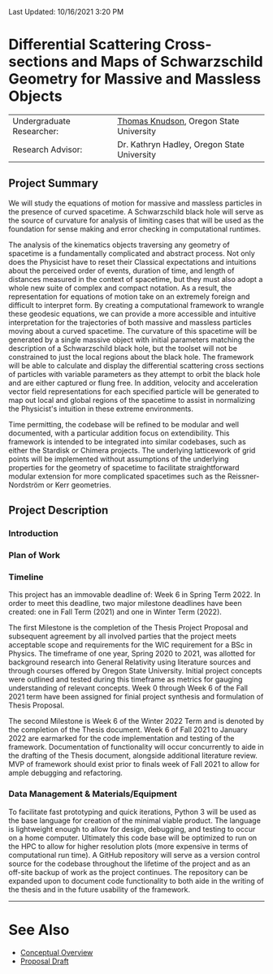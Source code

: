 Last Updated: 10/16/2021 3:20 PM

<!-- {docsify-ignore} -->

# Differential Scattering Cross-sections and Maps of Schwarzschild Geometry for Massive and Massless Objects

| | |
| :- | :--- |
| Undergraduate Researcher: | [Thomas Knudson](/courses/PH403/Fall/CV.md), Oregon State University |
| Research Advisor: | Dr. Kathryn Hadley, Oregon State University |

## Project Summary

We will study the equations of motion for massive and massless particles in the presence of curved spacetime. A Schwarzschild black hole will serve as the source of curvature for analysis of limiting cases that will be used as the foundation for sense making and error checking in computational runtimes.

The analysis of the kinematics objects traversing any geometry of spacetime is a fundamentally complicated and abstract process. Not only does the Physicist have to reset their Classical expectations and intuitions about the perceived order of events, duration of time, and length of distances measured in the context of spacetime, but they must also adopt a whole new suite of complex and compact notation. As a result, the representation for equations of motion take on an extremely foreign and difficult to interpret form. By creating a computational framework to wrangle these geodesic equations, we can provide a more accessible and intuitive interpretation for the trajectories of both massive and massless particles moving about a curved spacetime. The curvature of this spacetime will be generated by a single massive object with initial parameters matching the description of a Schwarzschild black hole, but the toolset will not be constrained to just the local regions about the black hole. The framework will be able to calculate and display the differential scattering cross sections of particles with variable parameters as they attempt to orbit the black hole and are either captured or flung free. In addition, velocity and acceleration vector field representations for each specified particle will be generated to map out local and global regions of the spacetime to assist in normalizing the Physicist's intuition in these extreme environments.

Time permitting, the codebase will be refined to be modular and well documented, with a particular addition focus on extendibility. This framework is intended to be integrated into similar codebases, such as either the Stardisk or Chimera projects. The underlying latticework of grid points will be implemented without assumptions of the underlying properties for the geometry of spacetime to facilitate straightforward modular extension for more complicated spacetimes such as the Reissner-Nordström or Kerr geometries.

## Project Description

<!-- tabs:start -->

<!-- tab:Introduction -->

### Introduction

<!-- tab:Plan of Work -->

### Plan of Work

<!-- tab:Timeline -->

### Timeline

This project has an immovable deadline of: Week 6 in Spring Term 2022. In order to meet this deadline, two major milestone deadlines have been created: one in Fall Term (2021) and one in Winter Term (2022).

The first Milestone is the completion of the Thesis Project Proposal and subsequent agreement by all involved parties that the project meets acceptable scope and requirements for the WIC requirement for a BSc in Physics. The timeframe of one year, Spring 2020 to 2021, was allotted for background research into General Relativity using literature sources and through courses offered by Oregon State University. Initial project concepts were outlined and tested during this timeframe as metrics for gauging understanding of relevant concepts. Week 0 through Week 6 of the Fall 2021 term have been assigned for finial project synthesis and formulation of Thesis Proposal.

The second Milestone is Week 6 of the Winter 2022 Term and is denoted by the completion of the Thesis document. Week 6 of Fall 2021 to January 2022 are earmarked for the code implementation and testing of the framework. Documentation of functionality will occur concurrently to aide in the drafting of the Thesis document, alongside additional literature review. MVP of framework should exist prior to finals week of Fall 2021 to allow for ample debugging and refactoring.

<!-- tab:Data Management -->

### Data Management & Materials/Equipment

To facilitate fast prototyping and quick iterations, Python 3 will be used as the base language for creation of the minimal viable product. The language is lightweight enough to allow for design, debugging, and testing to occur on a home computer. Ultimately this code base will be optimized to run on the HPC to allow for higher resolution plots (more expensive in terms of computational run time). A GitHub repository will serve as a version control source for the codebase throughout the lifetime of the project and as an off-site backup of work as the project continues. The repository can be expanded upon to document code functionality to both aide in the writing of the thesis and in the future usability of the framework.

<!-- tabs:end -->

---

# See Also

- [Conceptual Overview](/courses/PH403/Fall/ConceptualOverview.md)
- [Proposal Draft](/courses/PH403/Fall/ProposalDraft.md)
